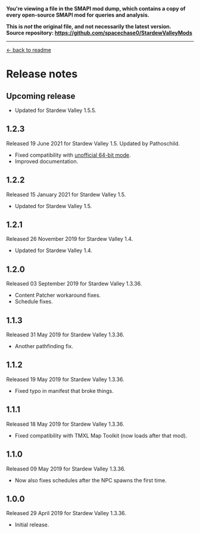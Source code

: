 **You're viewing a file in the SMAPI mod dump, which contains a copy of every open-source SMAPI mod
for queries and analysis.**

**This is _not_ the original file, and not necessarily the latest version.**  
**Source repository: https://github.com/spacechase0/StardewValleyMods**

----

﻿[← back to readme](README.md)

# Release notes
## Upcoming release
* Updated for Stardew Valley 1.5.5.

## 1.2.3
Released 19 June 2021 for Stardew Valley 1.5. Updated by Pathoschild.

* Fixed compatibility with [unofficial 64-bit mode](https://stardewvalleywiki.com/Modding:Migrate_to_64-bit_on_Windows).
* Improved documentation.

## 1.2.2
Released 15 January 2021 for Stardew Valley 1.5.

* Updated for Stardew Valley 1.5.

## 1.2.1
Released 26 November 2019 for Stardew Valley 1.4.

* Updated for Stardew Valley 1.4.

## 1.2.0
Released 03 September 2019 for Stardew Valley 1.3.36.

* Content Patcher workaround fixes.
* Schedule fixes.

## 1.1.3
Released 31 May 2019 for Stardew Valley 1.3.36.

* Another pathfinding fix.

## 1.1.2
Released 19 May 2019 for Stardew Valley 1.3.36.

* Fixed typo in manifest that broke things.

## 1.1.1
Released 18 May 2019 for Stardew Valley 1.3.36.

* Fixed compatibility with TMXL Map Toolkit (now loads after that mod).

## 1.1.0
Released 09 May 2019 for Stardew Valley 1.3.36.

* Now also fixes schedules after the NPC spawns the first time.

## 1.0.0
Released 29 April 2019 for Stardew Valley 1.3.36.

* Initial release.
